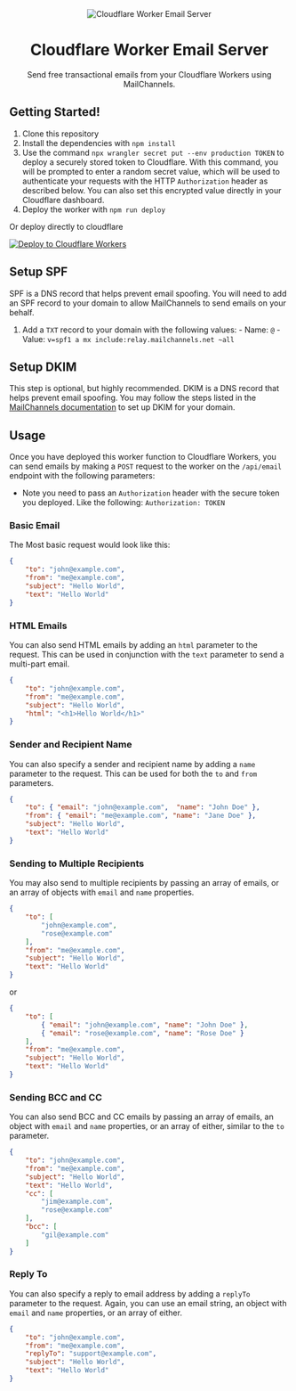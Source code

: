 <div align="center">
	<img src="https://github.com/Sh4yy/cloudflare-email/assets/23535123/36a28753-7ded-45ef-bfed-fcc308658b33" alt="Cloudflare Worker Email Server"/>
	<br>
  <h1>Cloudflare Worker Email Server</h1>
	<p>Send free transactional emails from your Cloudflare Workers using MailChannels.</p>
</div>


## Getting Started!

1. Clone this repository
2. Install the dependencies with `npm install`
3. Use the command `npx wrangler secret put --env production TOKEN` to deploy a securely stored token to Cloudflare. With this command, you will be prompted to enter a random secret value, which will be used to authenticate your requests with the HTTP `Authorization` header as described below. You can also set this encrypted value directly in your Cloudflare dashboard.
4. Deploy the worker with `npm run deploy`

Or deploy directly to cloudflare

[![Deploy to Cloudflare Workers](https://deploy.workers.cloudflare.com/button)](https://deploy.workers.cloudflare.com/?url=https://github.com/Sh4yy/cloudflare-email)

## Setup SPF

SPF is a DNS record that helps prevent email spoofing. You will need to add an SPF record to your domain to allow MailChannels to send emails on your behalf.

1. Add a `TXT` record to your domain with the following values:
		- Name: `@`
		- Value: `v=spf1 a mx include:relay.mailchannels.net ~all`

## Setup DKIM

This step is optional, but highly recommended. DKIM is a DNS record that helps prevent email spoofing. You may follow the steps listed in the [MailChannels documentation](https://support.mailchannels.com/hc/en-us/articles/7122849237389-Adding-a-DKIM-Signature) to set up DKIM for your domain.

## Usage

Once you have deployed this worker function to Cloudflare Workers, you can send emails by making a `POST` request to the worker on the `/api/email` endpoint with the following parameters:

- Note you need to pass an `Authorization` header with the secure token you deployed. Like the following: `Authorization: TOKEN`

### Basic Email

The Most basic request would look like this:

```json
{
	"to": "john@example.com",
	"from": "me@example.com",
	"subject": "Hello World",
	"text": "Hello World"
}
```

### HTML Emails

You can also send HTML emails by adding an `html` parameter to the request. This can be used in conjunction with the `text` parameter to send a multi-part email.

```json
{
	"to": "john@example.com",
	"from": "me@example.com",
	"subject": "Hello World",
	"html": "<h1>Hello World</h1>"
}
```

### Sender and Recipient Name

You can also specify a sender and recipient name by adding a `name` parameter to the request. This can be used for both the `to` and `from` parameters.

```json
{
	"to": { "email": "john@example.com",  "name": "John Doe" },
	"from": { "email": "me@example.com", "name": "Jane Doe" },
	"subject": "Hello World",
	"text": "Hello World"
}
```

### Sending to Multiple Recipients

You may also send to multiple recipients by passing an array of emails, or an array of objects with `email` and `name` properties.

```json
{
	"to": [
		"john@example.com",
		"rose@example.com"
 	],
	"from": "me@example.com",
	"subject": "Hello World",
	"text": "Hello World"
}
```

or

```json
{
	"to": [
		{ "email": "john@example.com", "name": "John Doe" },
		{ "email": "rose@example.com", "name": "Rose Doe" }
 	],
	"from": "me@example.com",
	"subject": "Hello World",
	"text": "Hello World"
}
```

### Sending BCC and CC

You can also send BCC and CC emails by passing an array of emails, an object with `email` and `name` properties, or an array of either, similar to the `to` parameter.

```json
{
	"to": "john@example.com",
	"from": "me@example.com",
	"subject": "Hello World",
	"text": "Hello World",
	"cc": [
		"jim@example.com",
		"rose@example.com"
	],
	"bcc": [
		"gil@example.com"
	]
}
```

### Reply To

You can also specify a reply to email address by adding a `replyTo` parameter to the request. Again, you can use an email string, an object with `email` and `name` properties, or an array of either.

```json
{
	"to": "john@example.com",
	"from": "me@example.com",
	"replyTo": "support@example.com",
	"subject": "Hello World",
	"text": "Hello World"
}
```
